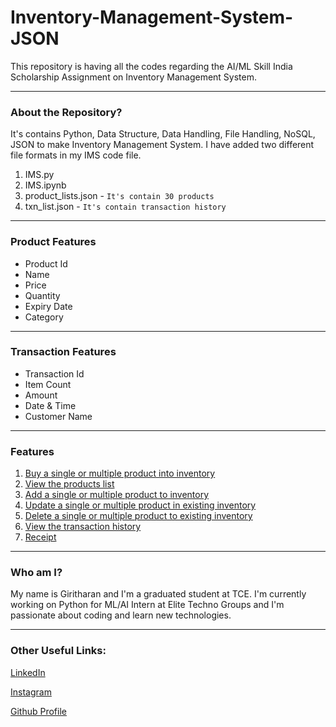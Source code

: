 # Inventory-Management-System-JSON

This repository is having all the codes regarding the AI/ML Skill India Scholarship Assignment on Inventory Management System.

-----
### About the Repository?

It's contains Python, Data Structure, Data Handling, File Handling, NoSQL, JSON to make Inventory Management System. I have added two different file formats in my IMS code file.

1. IMS.py
2. IMS.ipynb
3. product_lists.json - `It's contain 30 products`
4. txn_list.json - `It's contain transaction history`

-----
### Product Features

* Product Id
* Name
* Price
* Quantity
* Expiry Date
* Category

-----
### Transaction Features

* Transaction Id
* Item Count
* Amount
* Date & Time
* Customer Name

-----
### Features

1. [Buy a single or multiple product into inventory]()
2. [View the products list]()
3. [Add a single or multiple product to inventory]()
4. [Update a single or multiple product in existing inventory]()
5. [Delete a single or multiple product to existing inventory]()
6. [View the transaction history]()
7. [Receipt]()

-----
### Who am I?

My name is Giritharan and I'm a graduated student at TCE. I'm currently working on Python for ML/AI Intern at Elite Techno Groups and I'm passionate about coding and learn new technologies.

-----

### Other Useful Links:

[LinkedIn](https://www.linkedin.com/in/giritharan-m-2604/)

[Instagram](https://instagram.com/giritharan_giri/)

[Github Profile](https://github.com/Giritharan26)
